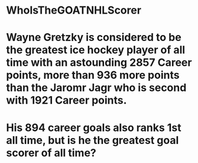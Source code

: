 # WhoIsTheGOATNHLScorer

# Wayne Gretzky is considered to be the greatest ice hockey player of all time with an astounding 2857 Career points, more than 936 more points than the Jaromr Jagr who is second with 1921 Career points. 
# His 894 career goals also ranks 1st all time, but is he the greatest goal scorer of all time? 
